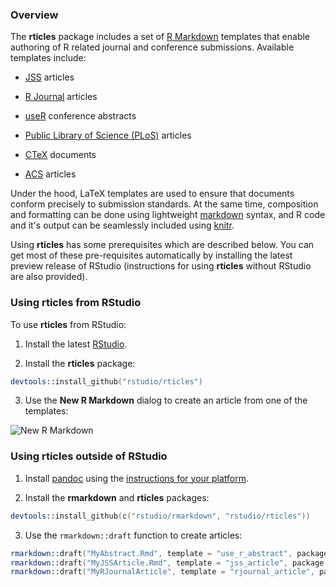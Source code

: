 ### Overview

The **rticles** package includes a set of [R Markdown](http://rmarkdown.rstudio.com) templates that enable authoring of R related journal and conference submissions. Available templates include:

- [JSS](http://www.jstatsoft.org/) articles

- [R Journal](http://journal.r-project.org/) articles

- [useR](http://user2014.stat.ucla.edu/) conference abstracts

- [Public Library of Science (PLoS)](http://www.plos.org/) articles

- [CTeX](http://ctex.org) documents

- [ACS](http://pubs.acs.org) articles

Under the hood, LaTeX templates are used to ensure that documents conform precisely to submission standards. At the same time, composition and formatting can be done using lightweight [markdown](http://rmarkdown.rstudio.com/authoring_basics.html) syntax, and R code and it's output can be seamlessly included using [knitr](http://yihui.name/knitr/).

Using **rticles** has some prerequisites which are described below. You can get most of these pre-requisites automatically by installing the latest preview release of RStudio (instructions for using **rticles** without RStudio are also provided).

### Using rticles from RStudio

To use **rticles** from RStudio:

1) Install the latest [RStudio](http://www.rstudio.com/products/rstudio/download/).

2) Install the **rticles** package: 

```S
devtools::install_github("rstudio/rticles")
```

3) Use the **New R Markdown** dialog to create an article from one of the templates:

![New R Markdown](http://rmarkdown.rstudio.com/images/new_r_markdown.png)
    
    
### Using rticles outside of RStudio

1) Install [pandoc](http://johnmacfarlane.net/pandoc/) using the [instructions for your platform](https://github.com/rstudio/rmarkdown/blob/master/PANDOC.md).

2) Install the **rmarkdown** and **rticles** packages:

```S
devtools::install_github(c("rstudio/rmarkdown", "rstudio/rticles"))
```
    
3) Use the `rmarkdown::draft` function to create articles:

```S
rmarkdown::draft("MyAbstract.Rmd", template = "use_r_abstract", package = "rticles")
rmarkdown::draft("MyJSSArticle.Rmd", template = "jss_article", package = "rticles")
rmarkdown::draft("MyRJournalArticle", template = "rjournal_article", package = "rticles")
```

